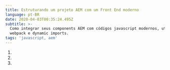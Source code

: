 ```yaml
---
title: Estruturando um projeto AEM com um Front End moderno
language: pt-BR
date: 2020-04-03T00:35:24.495Z
subtitle: >-
  Como integrar seus components AEM com códigos javascript modernos, utilizando
  webpack e dynamic imports.
tags: 'javascript, aem'
---
```

1.
2.
3.
